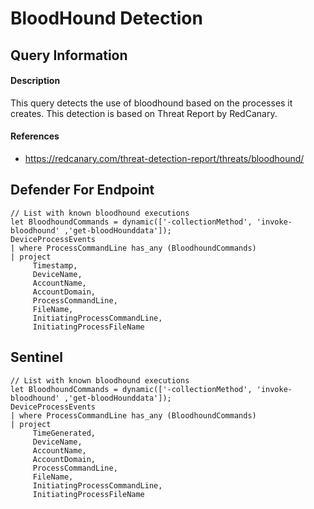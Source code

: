 # BloodHound Detection

## Query Information

#### Description
This query detects the use of bloodhound based on the processes it creates. This detection is based on Threat Report by RedCanary.

#### References
- https://redcanary.com/threat-detection-report/threats/bloodhound/

## Defender For Endpoint
```
// List with known bloodhound executions
let BloodhoundCommands = dynamic(['-collectionMethod', 'invoke-bloodhound' ,'get-bloodHounddata']);
DeviceProcessEvents
| where ProcessCommandLine has_any (BloodhoundCommands)
| project
     Timestamp,
     DeviceName,
     AccountName,
     AccountDomain,
     ProcessCommandLine,
     FileName,
     InitiatingProcessCommandLine,
     InitiatingProcessFileName
```
## Sentinel
```
// List with known bloodhound executions
let BloodhoundCommands = dynamic(['-collectionMethod', 'invoke-bloodhound' ,'get-bloodHounddata']);
DeviceProcessEvents
| where ProcessCommandLine has_any (BloodhoundCommands)
| project
     TimeGenerated,
     DeviceName,
     AccountName,
     AccountDomain,
     ProcessCommandLine,
     FileName,
     InitiatingProcessCommandLine,
     InitiatingProcessFileName
```



